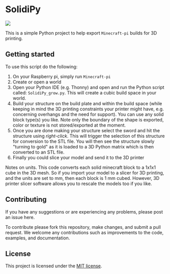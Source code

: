 # SolidiPy

![](/home/kevin/DATA/Code/Python/solidipy/assets/getStarted_03.jpg)

This is a simple Python project to help export `Minecraft-pi` builds for 3D printing. 

## Getting started
To use this script do the following: 
1. On your Raspberry pi, simply run `Minecraft-pi`
2. Create or open a world
3. Open your Python IDE (e.g. Thonny) and open and run the Python script called: `SolidiPy_grow.py`. This will create a cubic build space in your world. 
4. Build your structure on the build plate and within the build space (while keeping in mind the 3D printing constraints your printer might have, e.g. concerning overhangs and the need for support). You can use any solid block type(s) you like. Note only the boundary of the shape is exported, color or texture is not stored/exported at the moment. 
5. Once you are done making your structure select the sword and hit the structure using *right-click*. This will trigger the selection of this structure for conversion to the STL file. You will then see the structure slowly "turning to gold" as it is loaded to a 3D Python matrix which is then converted to an STL file. 
6. Finally you could slice your model and send it to the 3D printer

Notes on units. This code converts each solid minecraft block to a 1x1x1 cube in the 3D mesh. So if you import your model to a slicer for 3D printing, and the units are set to mm, then each block is 1 mm cubed. However, 3D printer slicer software allows you to rescale the models too if you like. 

## Contributing
If you have any suggestions or are experiencing any problems, please post an issue here. 

To contribute please fork this repository, make changes, and submit a pull request. We welcome any contributions such as improvements to the code, examples, and documentation. 

## License
This project is licensed under the [MIT license](/LICENSE). 